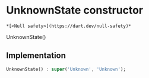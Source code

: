


# UnknownState constructor




    *[<Null safety>](https://dart.dev/null-safety)*



UnknownState()





## Implementation

```dart
UnknownState() : super('Unknown', 'Unknown');
```







